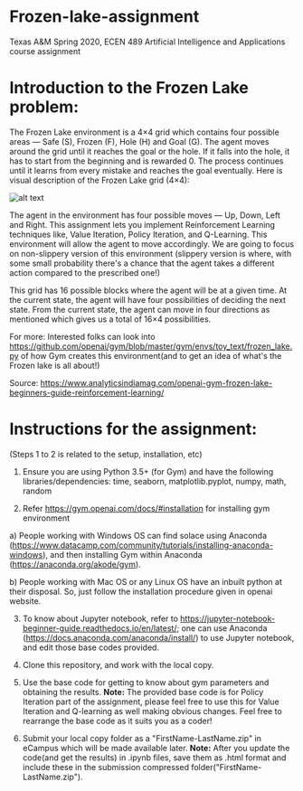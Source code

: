 # Frozen-lake-assignment
Texas A&amp;M Spring 2020, ECEN 489 Artificial Intelligence and Applications course assignment

# Introduction to the Frozen Lake problem:

The Frozen Lake environment is a 4×4 grid which contains four possible areas  — Safe (S), Frozen (F), Hole (H) and Goal (G). The agent moves around the grid until it reaches the goal or the hole. If it falls into the hole, it has to start from the beginning and is rewarded 0. The process continues until it learns from every mistake and reaches the goal eventually. Here is visual description of the Frozen Lake grid (4×4):

![alt text](https://analyticsindiamag.com/wp-content/uploads/2018/03/Frozen-Lake.png)

The agent in the environment has four possible moves — Up, Down, Left and Right. This assignment lets you implement Reinforcement Learning techniques like, Value Iteration, Policy Iteration, and Q-Learning. This environment will allow the agent to move accordingly. We are going to focus on non-slippery version of this environment (slippery version is where, with some small probability there's a chance that the agent takes a different action compared to the prescribed one!)

This grid has 16 possible blocks where the agent will be at a given time. At the current state, the agent will have four possibilities of deciding the next state. From the current state, the agent can move in four directions as mentioned which gives us a total of 16×4 possibilities. 

For more: Interested folks can look into https://github.com/openai/gym/blob/master/gym/envs/toy_text/frozen_lake.py of how Gym creates this environment(and to get an idea of what's the Frozen lake is all about!)

Source: https://www.analyticsindiamag.com/openai-gym-frozen-lake-beginners-guide-reinforcement-learning/

# Instructions for the assignment:

(Steps 1 to 2 is related to the setup, installation, etc)

1) Ensure you are using Python 3.5+ (for Gym) and have the following libraries/dependencies:
time, seaborn, matplotlib.pyplot, numpy, math, random

2) Refer https://gym.openai.com/docs/#installation for installing gym environment

a) People working with Windows OS can find solace using Anaconda (https://www.datacamp.com/community/tutorials/installing-anaconda-windows), and then installing Gym within Anaconda (https://anaconda.org/akode/gym).

b) People working with Mac OS or any Linux OS have an inbuilt python at their disposal. So, just follow the installation procedure given in openai website.

3) To know about Jupyter notebook, refer to https://jupyter-notebook-beginner-guide.readthedocs.io/en/latest/; one can use Anaconda (https://docs.anaconda.com/anaconda/install/) to use Jupyter notebook, and edit those base codes provided.

4) Clone this repository, and work with the local copy.

5) Use the base code for getting to know about gym parameters and obtaining the results. **Note:** The provided base code is for Policy Iteration part of the assignment, please feel free to use this for Value Iteration and Q-learning as well making obvious changes. Feel free to rearrange the base code as it suits you as a coder! 

6) Submit your local copy folder as a "FirstName-LastName.zip" in eCampus which will be made available later. **Note:** After you update the code(and get the results) in .ipynb files, save them as .html format and include these in the submission compressed folder("FirstName-LastName.zip").
